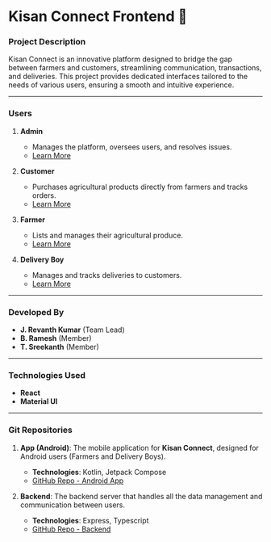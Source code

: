 # Kisan Connect Frontend 🌾

### Project Description
Kisan Connect is an innovative platform designed to bridge the gap between farmers and customers, streamlining communication, transactions, and deliveries. This project provides dedicated interfaces tailored to the needs of various users, ensuring a smooth and intuitive experience.

---

### Users
1. **Admin**  
   - Manages the platform, oversees users, and resolves issues.  
   - [Learn More](./readme/admin.md)

2. **Customer**  
   - Purchases agricultural products directly from farmers and tracks orders.  
   - [Learn More](./readme/customer.md)

3. **Farmer**  
   - Lists and manages their agricultural produce.  
   - [Learn More](./readme/farmer.md)

4. **Delivery Boy**  
   - Manages and tracks deliveries to customers.  
   - [Learn More](./readme/delivery.md)

---

### Developed By  
- **J. Revanth Kumar** (Team Lead)  
- **B. Ramesh** (Member)  
- **T. Sreekanth** (Member)  

---

### Technologies Used  
- **React**  
- **Material UI**  

---

### Git Repositories

1. **App (Android)**: The mobile application for **Kisan Connect**, designed for Android users (Farmers and Delivery Boys).  
   - **Technologies**: Kotlin, Jetpack Compose  
   - [GitHub Repo - Android App](https://github.com/revanthkumarJ/KisanConnectApp)

2. **Backend**: The backend server that handles all the data management and communication between users.  
   - **Technologies**: Express, Typescript  
   - [GitHub Repo - Backend](https://github.com/revanthkumarJ/Kisan_connect_API)
